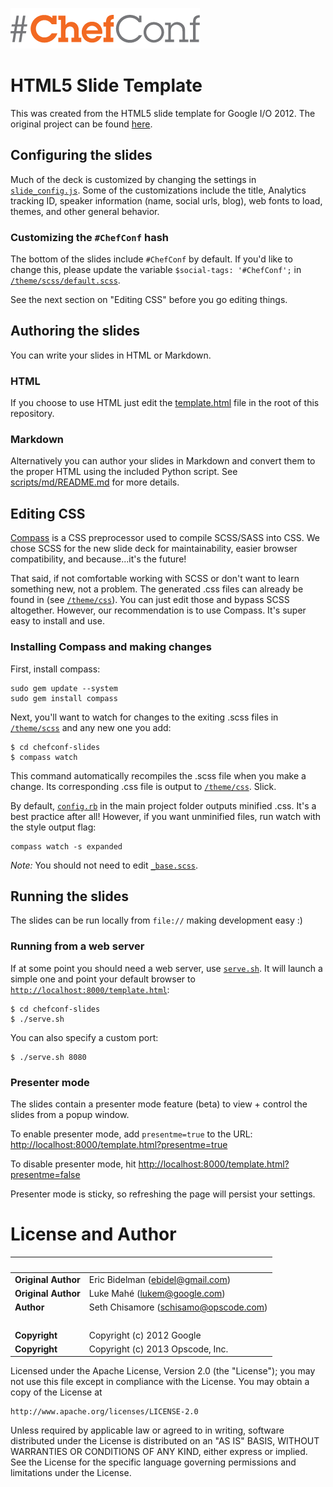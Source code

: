 
![chefconf_logo](images/chefconf_logo.png)
# HTML5 Slide Template

This was created from the HTML5 slide template for Google I/O 2012. The original
project can be found [here](https://code.google.com/p/io-2012-slides/).

## Configuring the slides

Much of the deck is customized by changing the settings in [`slide_config.js`](slide_config.js).
Some of the customizations include the title, Analytics tracking ID, speaker
information (name, social urls, blog), web fonts to load, themes, and other
general behavior.

### Customizing the `#ChefConf` hash

The bottom of the slides include `#ChefConf` by default. If you'd like to change
this, please update the variable `$social-tags: '#ChefConf';` in
[`/theme/scss/default.scss`](theme/scss/default.scss).

See the next section on "Editing CSS" before you go editing things.

## Authoring the slides

You can write your slides in HTML or Markdown.

### HTML

If you choose to use HTML just
edit the [template.html](template.html) file in the root of this repository.

### Markdown

Alternatively you can author your slides in Markdown and convert them to the
proper HTML using the included Python script. See
[scripts/md/README.md](scripts/md/README.md) for more details.

## Editing CSS

[Compass](http://compass-style.org/install/) is a CSS preprocessor used to compile
SCSS/SASS into CSS. We chose SCSS for the new slide deck for maintainability,
easier browser compatibility, and because...it's the future!

That said, if not comfortable working with SCSS or don't want to learn something
new, not a problem. The generated .css files can already be found in
(see [`/theme/css`](theme/css)). You can just edit those and bypass SCSS altogether.
However, our recommendation is to use Compass. It's super easy to install and use.

### Installing Compass and making changes

First, install compass:

    sudo gem update --system
    sudo gem install compass

Next, you'll want to watch for changes to the exiting .scss files in [`/theme/scss`](theme/scss)
and any new one you add:

    $ cd chefconf-slides
    $ compass watch

This command automatically recompiles the .scss file when you make a change.
Its corresponding .css file is output to [`/theme/css`](theme/css). Slick.

By default, [`config.rb`](config.rb) in the main project folder outputs minified
.css. It's a best practice after all! However, if you want unminified files,
run watch with the style output flag:

    compass watch -s expanded

*Note:* You should not need to edit [`_base.scss`](theme/scss/_base.scss).

## Running the slides

The slides can be run locally from `file://` making development easy :)

### Running from a web server

If at some point you should need a web server, use [`serve.sh`](serve.sh). It will
launch a simple one and point your default browser to [`http://localhost:8000/template.html`](http://localhost:8000/template.html):

    $ cd chefconf-slides
    $ ./serve.sh

You can also specify a custom port:

    $ ./serve.sh 8080

### Presenter mode

The slides contain a presenter mode feature (beta) to view + control the slides
from a popup window.

To enable presenter mode, add `presentme=true` to the URL: [http://localhost:8000/template.html?presentme=true](http://localhost:8000/template.html?presentme=true)

To disable presenter mode, hit [http://localhost:8000/template.html?presentme=false](http://localhost:8000/template.html?presentme=false)

Presenter mode is sticky, so refreshing the page will persist your settings.

# License and Author

| &nbsp;               |                                          |
|:---------------------|:-----------------------------------------|
| **Original Author**  | Eric Bidelman (<ebidel@gmail.com>)       |
| **Original Author**  | Luke Mahé (<lukem@google.com>)           |
| **Author**           | Seth Chisamore (<schisamo@opscode.com>)  |
| &nbsp;               |                                          |
| **Copyright**        | Copyright (c) 2012 Google                |
| **Copyright**        | Copyright (c) 2013 Opscode, Inc.         |

Licensed under the Apache License, Version 2.0 (the "License");
you may not use this file except in compliance with the License.
You may obtain a copy of the License at

    http://www.apache.org/licenses/LICENSE-2.0

Unless required by applicable law or agreed to in writing, software
distributed under the License is distributed on an "AS IS" BASIS,
WITHOUT WARRANTIES OR CONDITIONS OF ANY KIND, either express or implied.
See the License for the specific language governing permissions and
limitations under the License.
